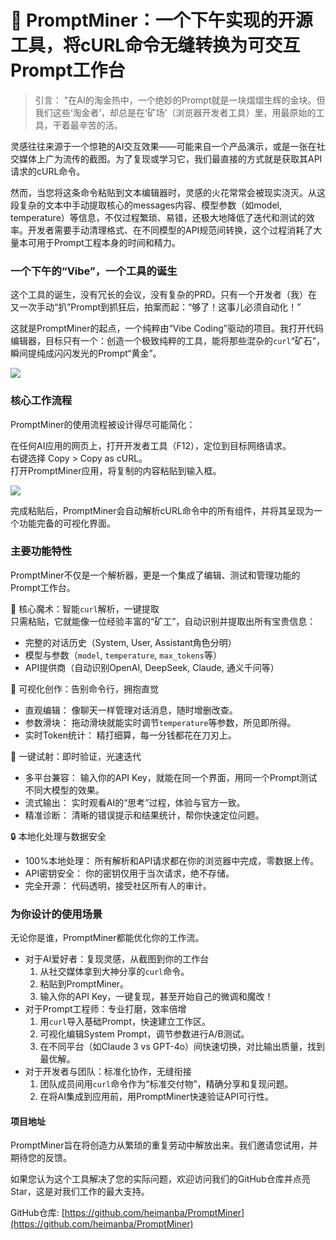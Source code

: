 # 🚀 PromptMiner：一个下午实现的开源工具，将cURL命令无缝转换为可交互Prompt工作台

> 引言： "在AI的淘金热中，一个绝妙的Prompt就是一块熠熠生辉的金块。但我们这些‘淘金者’，却总是在‘矿场’（浏览器开发者工具）里，用最原始的工具，干着最辛苦的活。
>

灵感往往来源于一个惊艳的AI交互效果——可能来自一个产品演示，或是一张在社交媒体上广为流传的截图。为了复现或学习它，我们最直接的方式就是获取其API请求的cURL命令。

然而，当您将这条命令粘贴到文本编辑器时，灵感的火花常常会被现实浇灭。从这段复杂的文本中手动提取核心的messages内容、模型参数（如model, temperature）等信息，不仅过程繁琐、易错，还极大地降低了迭代和测试的效率。开发者需要手动清理格式、在不同模型的API规范间转换，这个过程消耗了大量本可用于Prompt工程本身的时间和精力。

### 一个下午的“Vibe”，一个工具的诞生
这个工具的诞生，没有冗长的会议，没有复杂的PRD。只有一个开发者（我）在又一次手动“扒”Prompt到抓狂后，拍案而起：“够了！这事儿必须自动化！”

这就是PromptMiner的起点，一个纯粹由“Vibe Coding”驱动的项目。我打开代码编辑器，目标只有一个：创造一个极致纯粹的工具，能将那些混杂的`curl`“矿石”，瞬间提纯成闪闪发光的Prompt“黄金”。

![](https://intranetproxy.alipay.com/skylark/lark/0/2025/png/99204/1754054446261-ea4e0a9f-fa95-4529-90a4-f9a6a3539c7c.png)

### 核心工作流程
PromptMiner的使用流程被设计得尽可能简化：

在任何AI应用的网页上，打开开发者工具（F12），定位到目标网络请求。  
右键选择 Copy > Copy as cURL。  
打开PromptMiner应用，将复制的内容粘贴到输入框。

![](https://intranetproxy.alipay.com/skylark/lark/0/2025/gif/99204/1754052355718-5687426c-4d56-4a58-a97a-f3fea217d0da.gif)

完成粘贴后，PromptMiner会自动解析cURL命令中的所有组件，并将其呈现为一个功能完备的可视化界面。

### 主要功能特性
PromptMiner不仅是一个解析器，更是一个集成了编辑、测试和管理功能的Prompt工作台。

🎯 核心魔术：智能`curl`解析，一键提取  
只需粘贴，它就能像一位经验丰富的“矿工”，自动识别并提取出所有宝贵信息：

+ 完整的对话历史（System, User, Assistant角色分明）
+ 模型与参数（`model`, `temperature`, `max_tokens`等）
+ API提供商（自动识别OpenAI, DeepSeek, Claude, 通义千问等）

🎨 可视化创作：告别命令行，拥抱直觉

+ 直观编辑： 像聊天一样管理对话消息，随时增删改查。
+ 参数滑块： 拖动滑块就能实时调节`temperature`等参数，所见即所得。
+ 实时Token统计： 精打细算，每一分钱都花在刀刃上。

🧪 一键试射：即时验证，光速迭代

+ 多平台兼容： 输入你的API Key，就能在同一个界面，用同一个Prompt测试不同大模型的效果。
+ 流式输出： 实时观看AI的“思考”过程，体验与官方一致。
+ 精准诊断： 清晰的错误提示和结果统计，帮你快速定位问题。

🔒 本地化处理与数据安全

+ 100%本地处理： 所有解析和API请求都在你的浏览器中完成，零数据上传。
+ API密钥安全： 你的密钥仅用于当次请求，绝不存储。
+ 完全开源： 代码透明，接受社区所有人的审计。

### 为你设计的使用场景
无论你是谁，PromptMiner都能优化你的工作流。

+ 对于AI爱好者：复现灵感，从截图到你的工作台
    1. 从社交媒体拿到大神分享的`curl`命令。
    2. 粘贴到PromptMiner。
    3. 输入你的API Key，一键复现，甚至开始自己的微调和魔改！
+ 对于Prompt工程师：专业打磨，效率倍增
    1. 用`curl`导入基础Prompt，快速建立工作区。
    2. 可视化编辑System Prompt，调节参数进行A/B测试。
    3. 在不同平台（如Claude 3 vs GPT-4o）间快速切换，对比输出质量，找到最优解。
+ 对于开发者与团队：标准化协作，无缝衔接
    1. 团队成员间用`curl`命令作为“标准交付物”，精确分享和复现问题。
    2. 在将AI集成到应用前，用PromptMiner快速验证API可行性。

#### 项目地址
PromptMiner旨在将创造力从繁琐的重复劳动中解放出来。我们邀请您试用，并期待您的反馈。

如果您认为这个工具解决了您的实际问题，欢迎访问我们的GitHub仓库并点亮Star，这是对我们工作的最大支持。

GitHub仓库: [https://github.com/heimanba/PromptMiner](https://github.com/heimanba/PromptMiner)

